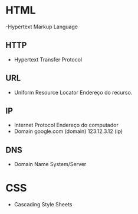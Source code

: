 # HTML
-Hypertext Markup Language
## HTTP
- Hypertext Transfer Protocol
## URL
- Uniform Resource Locator
    Endereço do recurso.
## IP
- Internet Protocol
    Endereço do computador
- Domain
    google.com (domain)
    123.12.3.12 (ip)
## DNS
- Domain Name System/Server
# CSS
- Cascading Style Sheets
